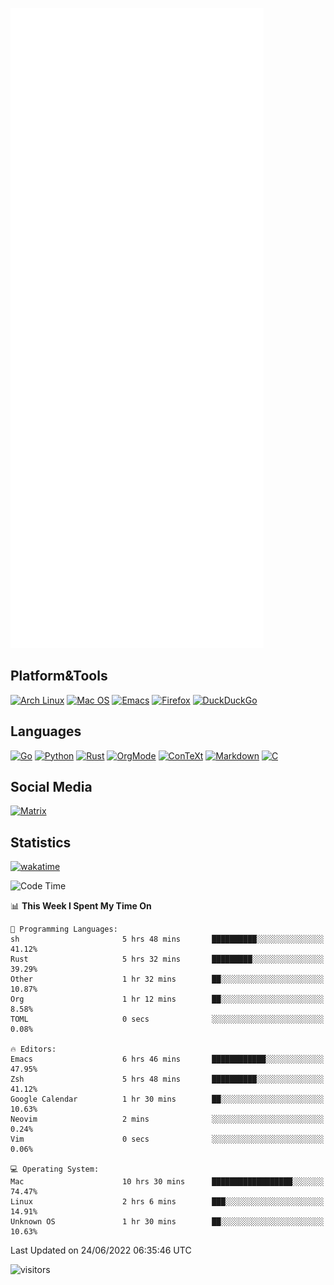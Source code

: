![Metrics](https://github.com/SteamedFish/SteamedFish/blob/master/github-metrics.svg)

## Platform&Tools

[![Arch Linux](https://img.shields.io/badge/ArchLinux-1793D1?logo=arch-linux&logoColor=fff&style=flat-square)](https://archlinux.org/)
[![Mac OS](https://img.shields.io/badge/MacOS-000000?style=flat-square&logo=macos&logoColor=F0F0F0)](https://www.apple.com/macos/)
[![Emacs](https://img.shields.io/badge/Emacs-%237F5AB6.svg?&style=flat-square&logo=gnu-emacs&logoColor=white)](https://www.gnu.org/software/emacs/)
[![Firefox](https://img.shields.io/badge/Firefox-FF7139?style=flat-square&logo=Firefox-Browser&logoColor=white)](https://firefox.com/)
[![DuckDuckGo](https://img.shields.io/badge/DuckDuckGo-DE5833?style=flat-square&logo=DuckDuckGo&logoColor=white)](https://duckduckgo.com/)

## Languages

[![Go](https://img.shields.io/badge/Golang-%2300ADD8.svg?style=flat-square&logo=go&logoColor=white)](https://golang.org/)
[![Python](https://img.shields.io/badge/Python-3670A0?style=flat-square&logo=python&logoColor=ffdd54)](https://www.python.org/)
[![Rust](https://img.shields.io/badge/Rust-%23000000.svg?style=flat-square&logo=rust&logoColor=white)](https://www.rust-lang.org/)
[![OrgMode](https://img.shields.io/badge/OrgMode-%23000000.svg?style=flat-square&logo=org&logoColor=white)](https://orgmode.org/)
[![ConTeXt](https://img.shields.io/badge/ConTeXt-%23008080.svg?style=flat-square&logo=latex&logoColor=white)](https://contextgarden.net/)
[![Markdown](https://img.shields.io/badge/MarkDown-%23000000.svg?style=flat-square&logo=markdown&logoColor=white)](https://daringfireball.net/projects/markdown/)
[![C](https://img.shields.io/badge/C-%2300599C.svg?style=flat-square&logo=c&logoColor=white)](https://www.iso.org/standard/74528.html)

## Social Media

[![Matrix](https://img.shields.io/badge/SteamedFish-2CA5E0?style=social&logo=matrix&logoColor=black)](https://matrix.to/#/@i:steamedfish.org)

## Statistics
[![wakatime](https://wakatime.com/badge/user/168280d6-fcf2-4b4f-ad3a-dc4612f35b38.svg)](https://wakatime.com/@168280d6-fcf2-4b4f-ad3a-dc4612f35b38)

<!--START_SECTION:waka-->
![Code Time](http://img.shields.io/badge/Code%20Time-1%2C885%20hrs%2048%20mins-blue)

📊 **This Week I Spent My Time On** 

```text
💬 Programming Languages: 
sh                       5 hrs 48 mins       ██████████░░░░░░░░░░░░░░░   41.12% 
Rust                     5 hrs 32 mins       █████████░░░░░░░░░░░░░░░░   39.29% 
Other                    1 hr 32 mins        ██░░░░░░░░░░░░░░░░░░░░░░░   10.87% 
Org                      1 hr 12 mins        ██░░░░░░░░░░░░░░░░░░░░░░░   8.58% 
TOML                     0 secs              ░░░░░░░░░░░░░░░░░░░░░░░░░   0.08%

🔥 Editors: 
Emacs                    6 hrs 46 mins       ████████████░░░░░░░░░░░░░   47.95% 
Zsh                      5 hrs 48 mins       ██████████░░░░░░░░░░░░░░░   41.12% 
Google Calendar          1 hr 30 mins        ██░░░░░░░░░░░░░░░░░░░░░░░   10.63% 
Neovim                   2 mins              ░░░░░░░░░░░░░░░░░░░░░░░░░   0.24% 
Vim                      0 secs              ░░░░░░░░░░░░░░░░░░░░░░░░░   0.06%

💻 Operating System: 
Mac                      10 hrs 30 mins      ██████████████████░░░░░░░   74.47% 
Linux                    2 hrs 6 mins        ███░░░░░░░░░░░░░░░░░░░░░░   14.91% 
Unknown OS               1 hr 30 mins        ██░░░░░░░░░░░░░░░░░░░░░░░   10.63%

```


 Last Updated on 24/06/2022 06:35:46 UTC
<!--END_SECTION:waka-->

![visitors](https://visitor-badge.laobi.icu/badge?page_id=SteamedFish.SteamedFish)

